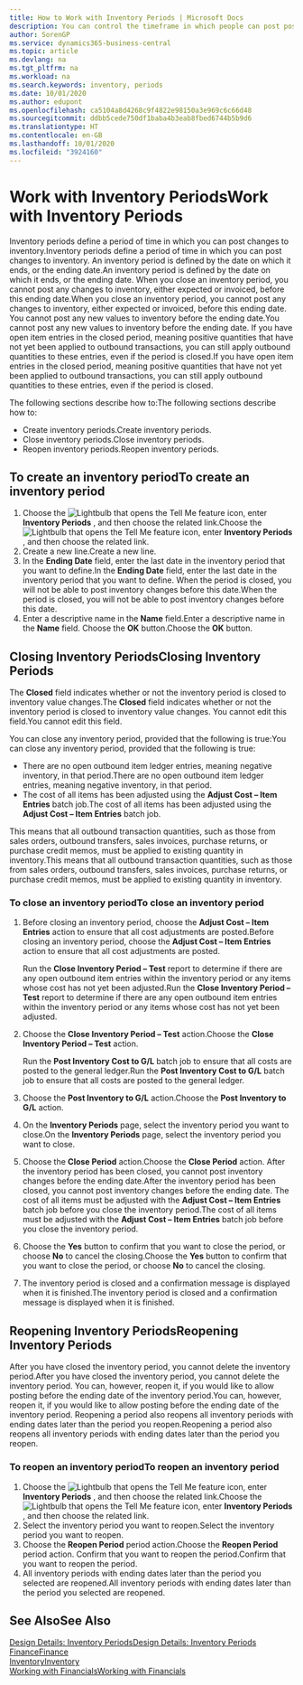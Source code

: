 ```yaml
---
title: How to Work with Inventory Periods | Microsoft Docs
description: You can control the timeframe in which people can post post changes to inventory by defining inventory periods.
author: SorenGP
ms.service: dynamics365-business-central
ms.topic: article
ms.devlang: na
ms.tgt_pltfrm: na
ms.workload: na
ms.search.keywords: inventory, periods
ms.date: 10/01/2020
ms.author: edupont
ms.openlocfilehash: ca5104a8d4268c9f4822e98150a3e969c6c66d48
ms.sourcegitcommit: ddbb5cede750df1baba4b3eab8fbed6744b5b9d6
ms.translationtype: HT
ms.contentlocale: en-GB
ms.lasthandoff: 10/01/2020
ms.locfileid: "3924160"
---
```

# <a name="work-with-inventory-periods"></a><span data-ttu-id="6bf1a-103">Work with Inventory Periods</span><span class="sxs-lookup"><span data-stu-id="6bf1a-103">Work with Inventory Periods</span></span>
<span data-ttu-id="6bf1a-104">Inventory periods define a period of time in which you can post changes to inventory.</span><span class="sxs-lookup"><span data-stu-id="6bf1a-104">Inventory periods define a period of time in which you can post changes to inventory.</span></span> <span data-ttu-id="6bf1a-105">An inventory period is defined by the date on which it ends, or the ending date.</span><span class="sxs-lookup"><span data-stu-id="6bf1a-105">An inventory period is defined by the date on which it ends, or the ending date.</span></span> <span data-ttu-id="6bf1a-106">When you close an inventory period, you cannot post any changes to inventory, either expected or invoiced, before this ending date.</span><span class="sxs-lookup"><span data-stu-id="6bf1a-106">When you close an inventory period, you cannot post any changes to inventory, either expected or invoiced, before this ending date.</span></span> <span data-ttu-id="6bf1a-107">You cannot post any new values to inventory before the ending date.</span><span class="sxs-lookup"><span data-stu-id="6bf1a-107">You cannot post any new values to inventory before the ending date.</span></span> <span data-ttu-id="6bf1a-108">If you have open item entries in the closed period, meaning positive quantities that have not yet been applied to outbound transactions, you can still apply outbound quantities to these entries, even if the period is closed.</span><span class="sxs-lookup"><span data-stu-id="6bf1a-108">If you have open item entries in the closed period, meaning positive quantities that have not yet been applied to outbound transactions, you can still apply outbound quantities to these entries, even if the period is closed.</span></span>  

<span data-ttu-id="6bf1a-109">The following sections describe how to:</span><span class="sxs-lookup"><span data-stu-id="6bf1a-109">The following sections describe how to:</span></span>

* <span data-ttu-id="6bf1a-110">Create inventory periods.</span><span class="sxs-lookup"><span data-stu-id="6bf1a-110">Create inventory periods.</span></span>  
* <span data-ttu-id="6bf1a-111">Close inventory periods.</span><span class="sxs-lookup"><span data-stu-id="6bf1a-111">Close inventory periods.</span></span>  
* <span data-ttu-id="6bf1a-112">Reopen inventory periods.</span><span class="sxs-lookup"><span data-stu-id="6bf1a-112">Reopen inventory periods.</span></span>  

## <a name="to-create-an-inventory-period"></a><span data-ttu-id="6bf1a-113">To create an inventory period</span><span class="sxs-lookup"><span data-stu-id="6bf1a-113">To create an inventory period</span></span>  
1. <span data-ttu-id="6bf1a-114">Choose the ![Lightbulb that opens the Tell Me feature](media/ui-search/search_small.png "Tell me what you want to do") icon, enter **Inventory Periods** , and then choose the related link.</span><span class="sxs-lookup"><span data-stu-id="6bf1a-114">Choose the ![Lightbulb that opens the Tell Me feature](media/ui-search/search_small.png "Tell me what you want to do") icon, enter **Inventory Periods** , and then choose the related link.</span></span>  
2. <span data-ttu-id="6bf1a-115">Create a new line.</span><span class="sxs-lookup"><span data-stu-id="6bf1a-115">Create a new line.</span></span>  
3. <span data-ttu-id="6bf1a-116">In the **Ending Date** field, enter the last date in the inventory period that you want to define.</span><span class="sxs-lookup"><span data-stu-id="6bf1a-116">In the **Ending Date** field, enter the last date in the inventory period that you want to define.</span></span> <span data-ttu-id="6bf1a-117">When the period is closed, you will not be able to post inventory changes before this date.</span><span class="sxs-lookup"><span data-stu-id="6bf1a-117">When the period is closed, you will not be able to post inventory changes before this date.</span></span>  
4. <span data-ttu-id="6bf1a-118">Enter a descriptive name in the **Name** field.</span><span class="sxs-lookup"><span data-stu-id="6bf1a-118">Enter a descriptive name in the **Name** field.</span></span> <span data-ttu-id="6bf1a-119">Choose the **OK** button.</span><span class="sxs-lookup"><span data-stu-id="6bf1a-119">Choose the **OK** button.</span></span>  

## <a name="closing-inventory-periods"></a><span data-ttu-id="6bf1a-120">Closing Inventory Periods</span><span class="sxs-lookup"><span data-stu-id="6bf1a-120">Closing Inventory Periods</span></span>  
<span data-ttu-id="6bf1a-121">The **Closed** field indicates whether or not the inventory period is closed to inventory value changes.</span><span class="sxs-lookup"><span data-stu-id="6bf1a-121">The **Closed** field indicates whether or not the inventory period is closed to inventory value changes.</span></span> <span data-ttu-id="6bf1a-122">You cannot edit this field.</span><span class="sxs-lookup"><span data-stu-id="6bf1a-122">You cannot edit this field.</span></span>  

<span data-ttu-id="6bf1a-123">You can close any inventory period, provided that the following is true:</span><span class="sxs-lookup"><span data-stu-id="6bf1a-123">You can close any inventory period, provided that the following is true:</span></span>  

* <span data-ttu-id="6bf1a-124">There are no open outbound item ledger entries, meaning negative inventory, in that period.</span><span class="sxs-lookup"><span data-stu-id="6bf1a-124">There are no open outbound item ledger entries, meaning negative inventory, in that period.</span></span>  
* <span data-ttu-id="6bf1a-125">The cost of all items has been adjusted using the **Adjust Cost – Item Entries** batch job.</span><span class="sxs-lookup"><span data-stu-id="6bf1a-125">The cost of all items has been adjusted using the **Adjust Cost – Item Entries** batch job.</span></span>  

<span data-ttu-id="6bf1a-126">This means that all outbound transaction quantities, such as those from sales orders, outbound transfers, sales invoices, purchase returns, or purchase credit memos, must be applied to existing quantity in inventory.</span><span class="sxs-lookup"><span data-stu-id="6bf1a-126">This means that all outbound transaction quantities, such as those from sales orders, outbound transfers, sales invoices, purchase returns, or purchase credit memos, must be applied to existing quantity in inventory.</span></span>  

### <a name="to-close-an-inventory-period"></a><span data-ttu-id="6bf1a-127">To close an inventory period</span><span class="sxs-lookup"><span data-stu-id="6bf1a-127">To close an inventory period</span></span>  
1. <span data-ttu-id="6bf1a-128">Before closing an inventory period, choose the **Adjust Cost – Item Entries** action to ensure that all cost adjustments are posted.</span><span class="sxs-lookup"><span data-stu-id="6bf1a-128">Before closing an inventory period, choose the **Adjust Cost – Item Entries** action to ensure that all cost adjustments are posted.</span></span>

     <span data-ttu-id="6bf1a-129">Run the **Close Inventory Period – Test** report to determine if there are any open outbound item entries within the inventory period or any items whose cost has not yet been adjusted.</span><span class="sxs-lookup"><span data-stu-id="6bf1a-129">Run the **Close Inventory Period – Test** report to determine if there are any open outbound item entries within the inventory period or any items whose cost has not yet been adjusted.</span></span>  
2. <span data-ttu-id="6bf1a-130">Choose the **Close Inventory Period – Test** action.</span><span class="sxs-lookup"><span data-stu-id="6bf1a-130">Choose the **Close Inventory Period – Test** action.</span></span>  

     <span data-ttu-id="6bf1a-131">Run the **Post Inventory Cost to G/L** batch job to ensure that all costs are posted to the general ledger.</span><span class="sxs-lookup"><span data-stu-id="6bf1a-131">Run the **Post Inventory Cost to G/L** batch job to ensure that all costs are posted to the general ledger.</span></span>  
3. <span data-ttu-id="6bf1a-132">Choose the **Post Inventory to G/L** action.</span><span class="sxs-lookup"><span data-stu-id="6bf1a-132">Choose the **Post Inventory to G/L** action.</span></span>  
4. <span data-ttu-id="6bf1a-133">On the **Inventory Periods** page, select the inventory period you want to close.</span><span class="sxs-lookup"><span data-stu-id="6bf1a-133">On the **Inventory Periods** page, select the inventory period you want to close.</span></span>  
5. <span data-ttu-id="6bf1a-134">Choose the **Close Period** action.</span><span class="sxs-lookup"><span data-stu-id="6bf1a-134">Choose the **Close Period** action.</span></span> <span data-ttu-id="6bf1a-135">After the inventory period has been closed, you cannot post inventory changes before the ending date.</span><span class="sxs-lookup"><span data-stu-id="6bf1a-135">After the inventory period has been closed, you cannot post inventory changes before the ending date.</span></span> <span data-ttu-id="6bf1a-136">The cost of all items must be adjusted with the **Adjust Cost – Item Entries** batch job before you close the inventory period.</span><span class="sxs-lookup"><span data-stu-id="6bf1a-136">The cost of all items must be adjusted with the **Adjust Cost – Item Entries** batch job before you close the inventory period.</span></span>  
6. <span data-ttu-id="6bf1a-137">Choose the **Yes** button to confirm that you want to close the period, or choose **No** to cancel the closing.</span><span class="sxs-lookup"><span data-stu-id="6bf1a-137">Choose the **Yes** button to confirm that you want to close the period, or choose **No** to cancel the closing.</span></span>  
7. <span data-ttu-id="6bf1a-138">The inventory period is closed and a confirmation message is displayed when it is finished.</span><span class="sxs-lookup"><span data-stu-id="6bf1a-138">The inventory period is closed and a confirmation message is displayed when it is finished.</span></span>  

## <a name="reopening-inventory-periods"></a><span data-ttu-id="6bf1a-139">Reopening Inventory Periods</span><span class="sxs-lookup"><span data-stu-id="6bf1a-139">Reopening Inventory Periods</span></span>  
<span data-ttu-id="6bf1a-140">After you have closed the inventory period, you cannot delete the inventory period.</span><span class="sxs-lookup"><span data-stu-id="6bf1a-140">After you have closed the inventory period, you cannot delete the inventory period.</span></span> <span data-ttu-id="6bf1a-141">You can, however, reopen it, if you would like to allow posting before the ending date of the inventory period.</span><span class="sxs-lookup"><span data-stu-id="6bf1a-141">You can, however, reopen it, if you would like to allow posting before the ending date of the inventory period.</span></span> <span data-ttu-id="6bf1a-142">Reopening a period also reopens all inventory periods with ending dates later than the period you reopen.</span><span class="sxs-lookup"><span data-stu-id="6bf1a-142">Reopening a period also reopens all inventory periods with ending dates later than the period you reopen.</span></span>  

### <a name="to-reopen-an-inventory-period"></a><span data-ttu-id="6bf1a-143">To reopen an inventory period</span><span class="sxs-lookup"><span data-stu-id="6bf1a-143">To reopen an inventory period</span></span>  
1. <span data-ttu-id="6bf1a-144">Choose the ![Lightbulb that opens the Tell Me feature](media/ui-search/search_small.png "Tell me what you want to do") icon, enter **Inventory Periods** , and then choose the related link.</span><span class="sxs-lookup"><span data-stu-id="6bf1a-144">Choose the ![Lightbulb that opens the Tell Me feature](media/ui-search/search_small.png "Tell me what you want to do") icon, enter **Inventory Periods** , and then choose the related link.</span></span>  
2. <span data-ttu-id="6bf1a-145">Select the inventory period you want to reopen.</span><span class="sxs-lookup"><span data-stu-id="6bf1a-145">Select the inventory period you want to reopen.</span></span>  
3. <span data-ttu-id="6bf1a-146">Choose the **Reopen Period** period action.</span><span class="sxs-lookup"><span data-stu-id="6bf1a-146">Choose the **Reopen Period** period action.</span></span> <span data-ttu-id="6bf1a-147">Confirm that you want to reopen the period.</span><span class="sxs-lookup"><span data-stu-id="6bf1a-147">Confirm that you want to reopen the period.</span></span>  
4. <span data-ttu-id="6bf1a-148">All inventory periods with ending dates later than the period you selected are reopened.</span><span class="sxs-lookup"><span data-stu-id="6bf1a-148">All inventory periods with ending dates later than the period you selected are reopened.</span></span>  

## <a name="see-also"></a><span data-ttu-id="6bf1a-149">See Also</span><span class="sxs-lookup"><span data-stu-id="6bf1a-149">See Also</span></span>  
[<span data-ttu-id="6bf1a-150">Design Details: Inventory Periods</span><span class="sxs-lookup"><span data-stu-id="6bf1a-150">Design Details: Inventory Periods</span></span>](design-details-inventory-periods.md)  
[<span data-ttu-id="6bf1a-151">Finance</span><span class="sxs-lookup"><span data-stu-id="6bf1a-151">Finance</span></span>](finance.md)  
[<span data-ttu-id="6bf1a-152">Inventory</span><span class="sxs-lookup"><span data-stu-id="6bf1a-152">Inventory</span></span>](inventory-manage-inventory.md)  
[<span data-ttu-id="6bf1a-153">Working with Financials</span><span class="sxs-lookup"><span data-stu-id="6bf1a-153">Working with Financials</span></span>](ui-work-product.md)
